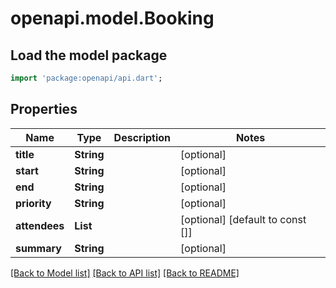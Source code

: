# openapi.model.Booking

## Load the model package
```dart
import 'package:openapi/api.dart';
```

## Properties
Name | Type | Description | Notes
------------ | ------------- | ------------- | -------------
**title** | **String** |  | [optional] 
**start** | **String** |  | [optional] 
**end** | **String** |  | [optional] 
**priority** | **String** |  | [optional] 
**attendees** | **List<String>** |  | [optional] [default to const []]
**summary** | **String** |  | [optional] 

[[Back to Model list]](../README.md#documentation-for-models) [[Back to API list]](../README.md#documentation-for-api-endpoints) [[Back to README]](../README.md)


